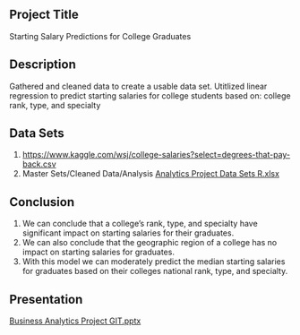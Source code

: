 ## Project Title
   Starting Salary Predictions for College Graduates
## Description
   Gathered and cleaned data to create a usable data set. Utitlized linear regression to predict starting salaries for college students based on: college rank, type, and specialty 
## Data Sets
   1. https://www.kaggle.com/wsj/college-salaries?select=degrees-that-pay-back.csv
   2. Master Sets/Cleaned Data/Analysis [Analytics Project Data Sets R.xlsx](https://github.com/abconrad621/hello-world/files/8166180/Analytics.Project.Data.Sets.R.xlsx)
## Conclusion
   1. We can conclude that a college’s rank, type, and specialty have significant impact on starting salaries for their graduates. 
   2. We can also conclude that the geographic region of a college has no impact on starting salaries for graduates.
   3. With this model we can moderately predict the median starting salaries for graduates based on their colleges national rank, type, and specialty.
## Presentation
   [Business Analytics Project GIT.pptx](https://github.com/abconrad621/hello-world/files/8166177/Business.Analytics.Project.GIT.pptx)

